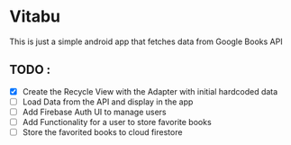 # Vitabu
This is just a simple android app that fetches data from Google Books API

## TODO :
* [x] Create the Recycle View with the Adapter with initial hardcoded data
* [ ] Load Data from the API and display in the app
* [ ] Add Firebase Auth UI to manage users
* [ ] Add Functionality for a user to store favorite books
* [ ] Store the favorited books to cloud firestore
